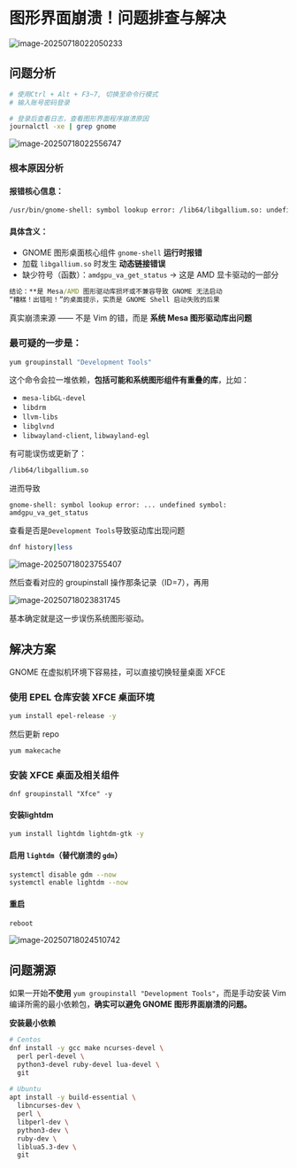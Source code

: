 # 图形界面崩溃！问题排查与解决

![image-20250718022050233](D:\git_repository\cyber_security_learning\markdown_img\image-20250718022050233.png)





## 问题分析

```bash
# 使用Ctrl + Alt + F3~7, 切换至命令行模式
# 输入账号密码登录

# 登录后查看日志，查看图形界面程序崩溃原因
journalctl -xe | grep gnome
```

![image-20250718022556747](D:\git_repository\cyber_security_learning\markdown_img\image-20250718022556747.png)



### 根本原因分析

#### 报错核心信息：

```bash
/usr/bin/gnome-shell: symbol lookup error: /lib64/libgallium.so: undefined symbol: amdgpu_va_get_status
```

#### 具体含义：

- GNOME 图形桌面核心组件 `gnome-shell` **运行时报错**
- 加载 `libgallium.so` 时发生 **动态链接错误**
- 缺少符号（函数）：`amdgpu_va_get_status` → 这是 AMD 显卡驱动的一部分

```bat
结论：**是 Mesa/AMD 图形驱动库损坏或不兼容导致 GNOME 无法启动
“糟糕！出错啦！”的桌面提示，实质是 GNOME Shell 启动失败的后果
```



真实崩溃来源 —— 不是 Vim 的错，而是 **系统 Mesa 图形驱动库出问题**



### 最可疑的一步是：

```bash
yum groupinstall "Development Tools"
```

这个命令会拉一堆依赖，**包括可能和系统图形组件有重叠的库**，比如：

- `mesa-libGL-devel`
- `libdrm`
- `llvm-libs`
- `libglvnd`
- `libwayland-client`, `libwayland-egl`

有可能误伤或更新了：

```bash
/lib64/libgallium.so
```

进而导致

```
gnome-shell: symbol lookup error: ... undefined symbol: amdgpu_va_get_status
```



查看是否是`Development Tools`导致驱动库出现问题

```bash
dnf history|less
```

![image-20250718023755407](D:\git_repository\cyber_security_learning\markdown_img\image-20250718023755407.png)

然后查看对应的 groupinstall 操作那条记录（ID=7），再用

![image-20250718023831745](D:\git_repository\cyber_security_learning\markdown_img\image-20250718023831745.png)

基本确定就是这一步误伤系统图形驱动。





## 解决方案

GNOME 在虚拟机环境下容易挂，可以直接切换轻量桌面 XFCE



### 使用 **EPEL 仓库安装 XFCE 桌面环境**

```bash
yum install epel-release -y
```

然后更新 repo

```bash
yum makecache
```



### 安装 XFCE 桌面及相关组件

```
dnf groupinstall "Xfce" -y
```



#### 安装lightdm

```bash
yum install lightdm lightdm-gtk -y
```



#### 启用 `lightdm`（替代崩溃的 `gdm`）

```bash
systemctl disable gdm --now
systemctl enable lightdm --now
```



#### 重启

```bash
reboot
```

![image-20250718024510742](D:\git_repository\cyber_security_learning\markdown_img\image-20250718024510742.png)





## 问题溯源

如果一开始**不使用** `yum groupinstall "Development Tools"`，而是手动安装 Vim 编译所需的最小依赖包，**确实可以避免 GNOME 图形界面崩溃的问题。**

**安装最小依赖**

```bash
# Centos
dnf install -y gcc make ncurses-devel \
  perl perl-devel \
  python3-devel ruby-devel lua-devel \
  git
  
# Ubuntu
apt install -y build-essential \
  libncurses-dev \
  perl \
  libperl-dev \
  python3-dev \
  ruby-dev \
  liblua5.3-dev \
  git
```

